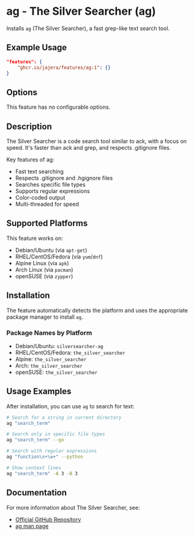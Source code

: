 # ag - The Silver Searcher (ag)

Installs `ag` (The Silver Searcher), a fast grep-like text search tool.

## Example Usage

```json
"features": {
    "ghcr.io/jajera/features/ag:1": {}
}
```

## Options

This feature has no configurable options.

## Description

The Silver Searcher is a code search tool similar to ack, with a focus on speed. It's faster than ack and grep, and respects .gitignore files.

Key features of ag:

- Fast text searching
- Respects .gitignore and .hgignore files
- Searches specific file types
- Supports regular expressions
- Color-coded output
- Multi-threaded for speed

## Supported Platforms

This feature works on:

- Debian/Ubuntu (via `apt-get`)
- RHEL/CentOS/Fedora (via `yum`/`dnf`)
- Alpine Linux (via `apk`)
- Arch Linux (via `pacman`)
- openSUSE (via `zypper`)

## Installation

The feature automatically detects the platform and uses the appropriate package manager to install `ag`.

### Package Names by Platform

- Debian/Ubuntu: `silversearcher-ag`
- RHEL/CentOS/Fedora: `the_silver_searcher`
- Alpine: `the_silver_searcher`
- Arch: `the_silver_searcher`
- openSUSE: `the_silver_searcher`

## Usage Examples

After installation, you can use `ag` to search for text:

```bash
# Search for a string in current directory
ag "search_term"

# Search only in specific file types
ag "search_term" --go

# Search with regular expressions
ag "function\s+\w+" --python

# Show context lines
ag "search_term" -A 3 -B 3
```

## Documentation

For more information about The Silver Searcher, see:

- [Official GitHub Repository](https://github.com/ggreer/the_silver_searcher)
- [ag man page](https://linux.die.net/man/1/ag)
